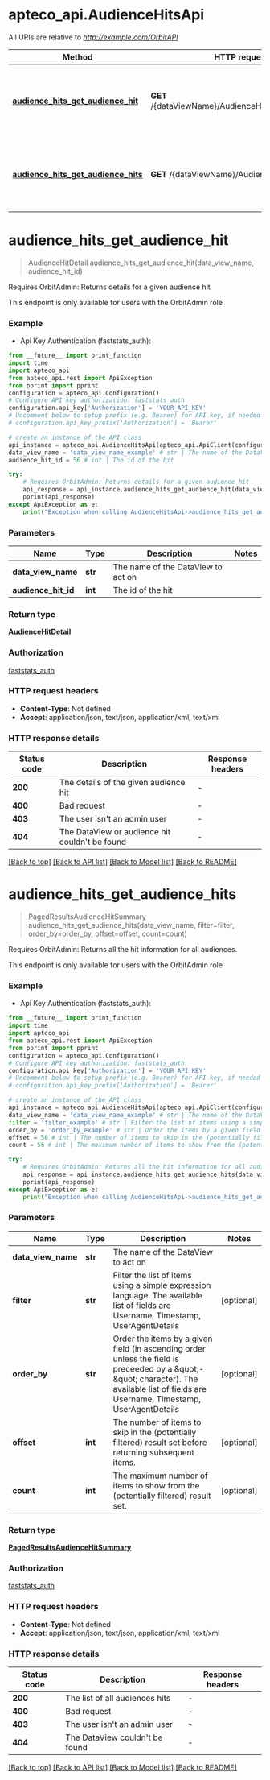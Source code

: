 # apteco_api.AudienceHitsApi

All URIs are relative to *http://example.com/OrbitAPI*

Method | HTTP request | Description
------------- | ------------- | -------------
[**audience_hits_get_audience_hit**](AudienceHitsApi.md#audience_hits_get_audience_hit) | **GET** /{dataViewName}/AudienceHits/{audienceHitId} | Requires OrbitAdmin: Returns details for a given audience hit
[**audience_hits_get_audience_hits**](AudienceHitsApi.md#audience_hits_get_audience_hits) | **GET** /{dataViewName}/AudienceHits | Requires OrbitAdmin: Returns all the hit information for all audiences.


# **audience_hits_get_audience_hit**
> AudienceHitDetail audience_hits_get_audience_hit(data_view_name, audience_hit_id)

Requires OrbitAdmin: Returns details for a given audience hit

This endpoint is only available for users with the OrbitAdmin role

### Example

* Api Key Authentication (faststats_auth):
```python
from __future__ import print_function
import time
import apteco_api
from apteco_api.rest import ApiException
from pprint import pprint
configuration = apteco_api.Configuration()
# Configure API key authorization: faststats_auth
configuration.api_key['Authorization'] = 'YOUR_API_KEY'
# Uncomment below to setup prefix (e.g. Bearer) for API key, if needed
# configuration.api_key_prefix['Authorization'] = 'Bearer'

# create an instance of the API class
api_instance = apteco_api.AudienceHitsApi(apteco_api.ApiClient(configuration))
data_view_name = 'data_view_name_example' # str | The name of the DataView to act on
audience_hit_id = 56 # int | The id of the hit

try:
    # Requires OrbitAdmin: Returns details for a given audience hit
    api_response = api_instance.audience_hits_get_audience_hit(data_view_name, audience_hit_id)
    pprint(api_response)
except ApiException as e:
    print("Exception when calling AudienceHitsApi->audience_hits_get_audience_hit: %s\n" % e)
```

### Parameters

Name | Type | Description  | Notes
------------- | ------------- | ------------- | -------------
 **data_view_name** | **str**| The name of the DataView to act on | 
 **audience_hit_id** | **int**| The id of the hit | 

### Return type

[**AudienceHitDetail**](AudienceHitDetail.md)

### Authorization

[faststats_auth](../README.md#faststats_auth)

### HTTP request headers

 - **Content-Type**: Not defined
 - **Accept**: application/json, text/json, application/xml, text/xml

### HTTP response details
| Status code | Description | Response headers |
|-------------|-------------|------------------|
**200** | The details of the given audience hit |  -  |
**400** | Bad request |  -  |
**403** | The user isn&#39;t an admin user |  -  |
**404** | The DataView or audience hit couldn&#39;t be found |  -  |

[[Back to top]](#) [[Back to API list]](../README.md#documentation-for-api-endpoints) [[Back to Model list]](../README.md#documentation-for-models) [[Back to README]](../README.md)

# **audience_hits_get_audience_hits**
> PagedResultsAudienceHitSummary audience_hits_get_audience_hits(data_view_name, filter=filter, order_by=order_by, offset=offset, count=count)

Requires OrbitAdmin: Returns all the hit information for all audiences.

This endpoint is only available for users with the OrbitAdmin role

### Example

* Api Key Authentication (faststats_auth):
```python
from __future__ import print_function
import time
import apteco_api
from apteco_api.rest import ApiException
from pprint import pprint
configuration = apteco_api.Configuration()
# Configure API key authorization: faststats_auth
configuration.api_key['Authorization'] = 'YOUR_API_KEY'
# Uncomment below to setup prefix (e.g. Bearer) for API key, if needed
# configuration.api_key_prefix['Authorization'] = 'Bearer'

# create an instance of the API class
api_instance = apteco_api.AudienceHitsApi(apteco_api.ApiClient(configuration))
data_view_name = 'data_view_name_example' # str | The name of the DataView to act on
filter = 'filter_example' # str | Filter the list of items using a simple expression language.  The available list of fields are Username, Timestamp, UserAgentDetails (optional)
order_by = 'order_by_example' # str | Order the items by a given field (in ascending order unless the field is preceeded by a \"-\" character).  The available list of fields are Username, Timestamp, UserAgentDetails (optional)
offset = 56 # int | The number of items to skip in the (potentially filtered) result set before returning subsequent items. (optional)
count = 56 # int | The maximum number of items to show from the (potentially filtered) result set. (optional)

try:
    # Requires OrbitAdmin: Returns all the hit information for all audiences.
    api_response = api_instance.audience_hits_get_audience_hits(data_view_name, filter=filter, order_by=order_by, offset=offset, count=count)
    pprint(api_response)
except ApiException as e:
    print("Exception when calling AudienceHitsApi->audience_hits_get_audience_hits: %s\n" % e)
```

### Parameters

Name | Type | Description  | Notes
------------- | ------------- | ------------- | -------------
 **data_view_name** | **str**| The name of the DataView to act on | 
 **filter** | **str**| Filter the list of items using a simple expression language.  The available list of fields are Username, Timestamp, UserAgentDetails | [optional] 
 **order_by** | **str**| Order the items by a given field (in ascending order unless the field is preceeded by a \&quot;-\&quot; character).  The available list of fields are Username, Timestamp, UserAgentDetails | [optional] 
 **offset** | **int**| The number of items to skip in the (potentially filtered) result set before returning subsequent items. | [optional] 
 **count** | **int**| The maximum number of items to show from the (potentially filtered) result set. | [optional] 

### Return type

[**PagedResultsAudienceHitSummary**](PagedResultsAudienceHitSummary.md)

### Authorization

[faststats_auth](../README.md#faststats_auth)

### HTTP request headers

 - **Content-Type**: Not defined
 - **Accept**: application/json, text/json, application/xml, text/xml

### HTTP response details
| Status code | Description | Response headers |
|-------------|-------------|------------------|
**200** | The list of all audiences hits |  -  |
**400** | Bad request |  -  |
**403** | The user isn&#39;t an admin user |  -  |
**404** | The DataView couldn&#39;t be found |  -  |

[[Back to top]](#) [[Back to API list]](../README.md#documentation-for-api-endpoints) [[Back to Model list]](../README.md#documentation-for-models) [[Back to README]](../README.md)

